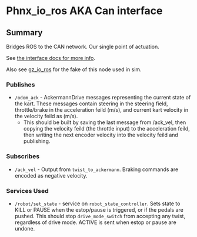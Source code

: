 # Phnx_io_ros AKA Can interface

## Summary

Bridges ROS to the CAN network. Our single point of actuation.

See [the interface docs for more info](../embed/Interface-ECU.md).

Also see [gz_io_ros](gz_io_ros.md) for the fake of this node used in sim.

### Publishes

- `/odom_ack` - AckermannDrive messages representing the current state of the kart.
  These messages contain steering in the steering field, throttle/brake in the acceleration feild (m/s), and current kart velocity
  in the velocity feild as (m/s).
    - This should be built by saving the last message from /ack_vel, then copying the velocity feild (the throttle
      input) to the acceleration feild, then writing the next encoder velocity into the velocity feild and publishing.

### Subscribes

- `/ack_vel` - Output from `twist_to_ackermann`. Braking commands are encoded as negative velocity.

### Services Used

- `/robot/set_state` - service on `robot_state_controller`. Sets state to KILL or PAUSE when the estop/pause is
  triggered, or
  if the pedals are pushed. This should stop `drive_mode_switch` from accepting any twist, regardless of drive mode.
  ACTIVE is sent
  when estop or pause are undone.

